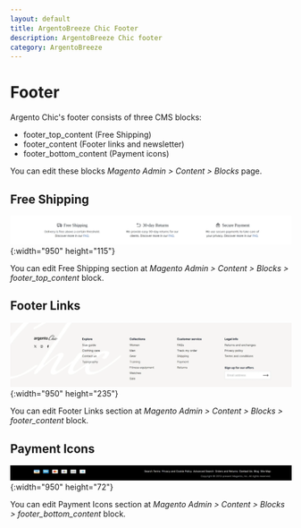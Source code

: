 ```yaml
---
layout: default
title: ArgentoBreeze Chic Footer
description: ArgentoBreeze Chic footer
category: ArgentoBreeze
---
```


# Footer

Argento Chic's footer consists of three CMS blocks:

 - footer_top_content (Free Shipping)
 - footer_content (Footer links and newsletter)
 - footer_bottom_content (Payment icons)

You can edit these blocks _Magento Admin > Content > Blocks_ page.

## Free Shipping

![footer_top_content](/images/m2/argento-breeze/chic/footer/footer-top-content.webp){:width="950" height="115"}

You can edit Free Shipping section at _Magento Admin > Content > Blocks > footer_top_content_
block.

## Footer Links

![footer_content](/images/m2/argento-breeze/chic/footer/footer-content.webp){:width="950" height="235"}

You can edit Footer Links section at _Magento Admin > Content > Blocks > footer_content_
block.

## Payment Icons

![footer_bottom_content](/images/m2/argento-breeze/chic/footer/footer-bottom-content.webp){:width="950" height="72"}

You can edit Payment Icons section at _Magento Admin > Content > Blocks > footer_bottom_content_
block.
